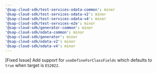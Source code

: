 ```yaml
---
'@sap-cloud-sdk/test-services-odata-common': minor
'@sap-cloud-sdk/test-services-odata-v2': minor
'@sap-cloud-sdk/test-services-odata-v4': minor
'@sap-cloud-sdk/test-services-e2e': minor
'@sap-cloud-sdk/generator-common': minor
'@sap-cloud-sdk/odata-common': minor
'@sap-cloud-sdk/generator': minor
'@sap-cloud-sdk/odata-v2': minor
'@sap-cloud-sdk/odata-v4': minor
---
```


[Fixed Issue] Add support for `useDefineForClassFields` which defaults to `true` when target is `ES2022`.
